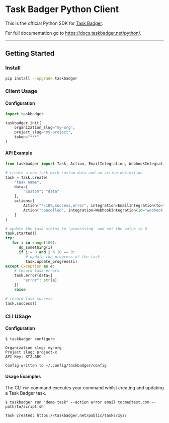 # Task Badger Python Client

This is the official Python SDK for [Task Badger](https://taskbadger.net/).

For full documentation go to https://docs.taskbadger.net/python/.

---

## Getting Started

### Install

```bash
pip install --upgrade taskbadger
```

### Client Usage

#### Configuration

```python
import taskbadger

taskbadger.init(
    organization_slug="my-org",
    project_slug="my-project",
    token="***"
)
```

#### API Example

```python
from taskbadger import Task, Action, EmailIntegration, WebhookIntegration

# create a new task with custom data and an action definition
task = Task.create(
    "task name",
    data={
        "custom": "data"
    },
    actions=[
        Action("*/10%,success,error", integration=EmailIntegration(to="me@example.com")),
        Action("cancelled", integration=WebhookIntegration(id="webhook:demo")),
    ]
)

# update the task status to 'processing' and set the value to 0
task.started()
try:
   for i in range(100):
      do_something(i)
      if i!= 0 and i % 10 == 0:
         # update the progress of the task
         task.update_progress(i)
except Exception as e:
    # record task errors
    task.error(data={
        "error": str(e)
    })
    raise

# record task success
task.success()
```

### CLI USage

#### Configuration

```shell
$ taskbadger configure

Organization slug: my-org
Project slug: project-x
API Key: XYZ.ABC

Config written to ~/.config/taskbadger/config
```

#### Usage Examples

The CLI `run` command executes your command whilst creating and updating a Task Badger task.

```shell
$ taskbadger run "demo task" --action error email to:me@test.com -- path/to/script.sh

Task created: https://taskbadger.net/public/tasks/xyz/
```
